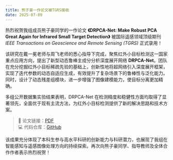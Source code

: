 ```yaml
---
title: 熊子豪一作论文被TGRS接收
date: 2025-07-09
---
```


热烈祝贺我组成员熊子豪同学的一作论文 **《DRPCA-Net: Make Robust PCA Great Again for Infrared Small Target Detection》** 被国际遥感领域顶级期刊 *IEEE Transactions on Geoscience and Remote Sensing (TGRS)* 正式录用！

<!--more-->

该研究在戴一冕老师与周飞老师的悉心指导下完成，聚焦红外小目标检测这一国家重点应用方向，提出了新型动态鲁棒主成分分析深度展开网络 **DRPCA-Net**。团队在充分挖掘红外小目标稀疏先验的基础上，创新性地将超网络引入深度展开框架，实现了迭代参数的动态自适应生成，有效提升了复杂场景下的鲁棒性与泛化能力。同时，设计了动态残差组模块，进一步增强了图像建模能力，使目标分离更加精确。

多组公开数据集实验结果表明，DRPCA-Net 在检测精度和稳健性方面均取得了显著领先，全面优于现有主流方法，为红外小目标检测提供了新的解决思路和技术方案。

> 📄 论文链接：[PDF](https://arxiv.org/pdf/2507.09541)  
> 💻 代码仓库：[GitHub](https://github.com/GrokCV/DRPCA-Net)

该成果充分体现了本科生参与高水平科研的创新能力与科研潜力，也展现了我组在智能感知与遥感图像处理方向的持续探索。再次向熊子豪同学、指导教师及全体合作作者表示热烈祝贺！